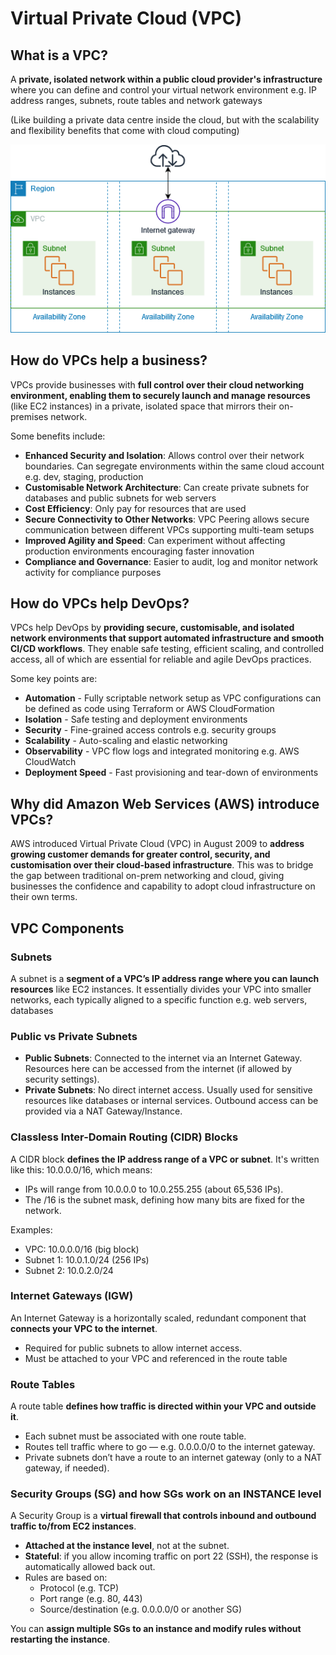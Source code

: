 # Virtual Private Cloud (VPC)

## What is a VPC?

A **private, isolated network within a public cloud provider's infrastructure** where you can define and control your virtual network environment e.g. IP address ranges, subnets, route tables and network gateways

(Like building a private data centre inside the cloud, but with the scalability and flexibility benefits that come with cloud computing)

![VPC Overview](./images/vpc_overview.png)

## How do VPCs help a business?

VPCs provide businesses with **full control over their cloud networking environment, enabling them to securely launch and manage resources** (like EC2 instances) in a private, isolated space that mirrors their on-premises network.

Some benefits include:
- **Enhanced Security and Isolation**: Allows control over their network boundaries. Can segregate environments within the same cloud account e.g. dev, staging, production
- **Customisable Network Architecture**: Can create private subnets for databases and public subnets for web servers
- **Cost Efficiency**: Only pay for resources that are used
- **Secure Connectivity to Other Networks**: VPC Peering allows secure communication between different VPCs supporting multi-team setups
- **Improved Agility and Speed**: Can experiment without affecting production environments encouraging faster innovation
- **Compliance and Governance**: Easier to audit, log and monitor network activity for compliance purposes

## How do VPCs help DevOps?

VPCs help DevOps by **providing secure, customisable, and isolated network environments that support automated infrastructure and smooth CI/CD workflows**. They enable safe testing, efficient scaling, and controlled access, all of which are essential for reliable and agile DevOps practices.

Some key points are:
- **Automation** - Fully scriptable network setup as VPC configurations can be defined as code using Terraform or AWS CloudFormation
- **Isolation** - Safe testing and deployment environments
- **Security** - Fine-grained access controls e.g. security groups
- **Scalability** - Auto-scaling and elastic networking
- **Observability** - VPC flow logs and integrated monitoring e.g. AWS CloudWatch
- **Deployment Speed** - Fast provisioning and tear-down of environments

## Why did Amazon Web Services (AWS) introduce VPCs?

AWS introduced Virtual Private Cloud (VPC) in August 2009 to **address growing customer demands for greater control, security, and customisation over their cloud-based infrastructure**. This was to bridge the gap between traditional on-prem networking and cloud, giving businesses the confidence and capability to adopt cloud infrastructure on their own terms.

## VPC Components

### Subnets 

A subnet is a **segment of a VPC’s IP address range where you can launch resources** like EC2 instances. It essentially divides your VPC into smaller networks, each typically aligned to a specific function e.g. web servers, databases
 
### Public vs Private Subnets

- **Public Subnets**: Connected to the internet via an Internet Gateway. Resources here can be accessed from the internet (if allowed by security settings).
- **Private Subnets**: No direct internet access. Usually used for sensitive resources like databases or internal services. Outbound access can be provided via a NAT Gateway/Instance.
 
### Classless Inter-Domain Routing (CIDR) Blocks

A CIDR block **defines the IP address range of a VPC or subnet**. It's written like this: 10.0.0.0/16, which means:
- IPs will range from 10.0.0.0 to 10.0.255.255 (about 65,536 IPs).
- The /16 is the subnet mask, defining how many bits are fixed for the network.

Examples:
- VPC: 10.0.0.0/16 (big block)
- Subnet 1: 10.0.1.0/24 (256 IPs)
- Subnet 2: 10.0.2.0/24
 
### Internet Gateways (IGW)

An Internet Gateway is a horizontally scaled, redundant component that **connects your VPC to the internet**.

- Required for public subnets to allow internet access.
- Must be attached to your VPC and referenced in the route table
 
### Route Tables

A route table **defines how traffic is directed within your VPC and outside it**.

- Each subnet must be associated with one route table.
- Routes tell traffic where to go — e.g. 0.0.0.0/0 to the internet gateway.
- Private subnets don’t have a route to an internet gateway (only to a NAT gateway, if needed).
 
### Security Groups (SG) and how SGs work on an INSTANCE level

A Security Group is a **virtual firewall that controls inbound and outbound traffic to/from EC2 instances**.

- **Attached at the instance level**, not at the subnet.
- **Stateful**: if you allow incoming traffic on port 22 (SSH), the response is automatically allowed back out.
- Rules are based on:
  - Protocol (e.g. TCP)
  - Port range (e.g. 80, 443)
  - Source/destination (e.g. 0.0.0.0/0 or another SG)

You can **assign multiple SGs to an instance and modify rules without restarting the instance**.
